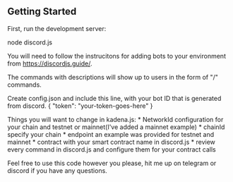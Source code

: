 ## Getting Started

First, run the development server:

node discord.js

You will need to follow the instrucitons for adding bots to your environment from https://discordjs.guide/.

The commands with descriptions will show up to users in the form of "/" commands.

Create config.json and include this line, with your bot ID that is generated from discord.
{
	"token": "your-token-goes-here"
}

Things you will want to change in kadena.js:
    * NetworkId configuration for your chain and testnet or mainnet(I've added a mainnet example)
    * chainId specify your chain
    * endpoint an example was provided for testnet and mainnet
    * contract with your smart contract name in discord.js
    * review every command in discord.js and configure them for your contract calls

Feel free to use this code however you please, hit me up on telegram or discord if you have any questions.